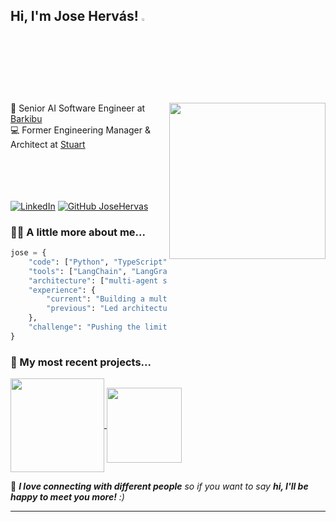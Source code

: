 <h2> Hi, I'm Jose Hervás! <img src="https://media.giphy.com/media/hvRJCLFzcasrR4ia7z/giphy.gif" width="3%"></h2>
<img align='right' src="https://media4.giphy.com/media/v1.Y2lkPTc5MGI3NjExaTZqcTg5Z2ZlYmV4emxhdmlxbDRham95eGVleTRudzM3Mmh3eXcyeiZlcD12MV9pbnRlcm5hbF9naWZfYnlfaWQmY3Q9Zw/qgQUggAC3Pfv687qPC/giphy.gif" width="250">
<p>🤖 Senior AI Software Engineer at <a href="https://www.barkibu.com/">Barkibu</a>
</br>
💻 Former Engineering Manager & Architect at <a href="https://stuart.com/">Stuart</a></p>

<br/><br/><br/><br/>
[![LinkedIn](https://custom-icon-badges.demolab.com/badge/LinkedIn-0A66C2?logo=linkedin-white&logoColor=fff)](https://www.linkedin.com/in/joseignaciohervasdiaz/)
[![GitHub JoseHervas](https://img.shields.io/github/followers/JoseHervas?label=follow&style=social)](https://github.com/JoseHervas)

### 🧑‍💻 A little more about me...  

```python
jose = {
    "code": ["Python", "TypeScript", "Go", "Node.js"],
    "tools": ["LangChain", "LangGraph", "LangSmith", "Redis", "Kafka", "Kubernetes", "AWS", "Docker"],
    "architecture": ["multi-agent systems", "RAG", "microservices", "cloud-native", "event-driven"],
    "experience": {
        "current": "Building a multi-agent (+16 agents) AI platform at Barkibu",
        "previous": "Led architecture and engineering teams at Stuart"
    },
    "challenge": "Pushing the limits of reasoning in AI agents with plan-then-act techniques"
}
```

### 🚀 My most recent projects...  

<p align="left">
  <a href="https://github.com/JoseHervas/darkstories">
    <img height=150 align="center" src="https://github-activity-nu.vercel.app/api/pin/?username=JoseHervas&repo=darkstories&cache_seconds=60" />
  </a>
    <a href="https://github.com/JoseHervas/dependabatch">
    <img height=120 align="center" src="https://github-activity-nu.vercel.app/api/pin/?username=JoseHervas&repo=dependabatch&cache_seconds=60" />
  </a>
</p>


🤝 <em><b>I love connecting with different people</b> so if you want to say <b>hi, I'll be happy to meet you more!</b> :)</em>

---
